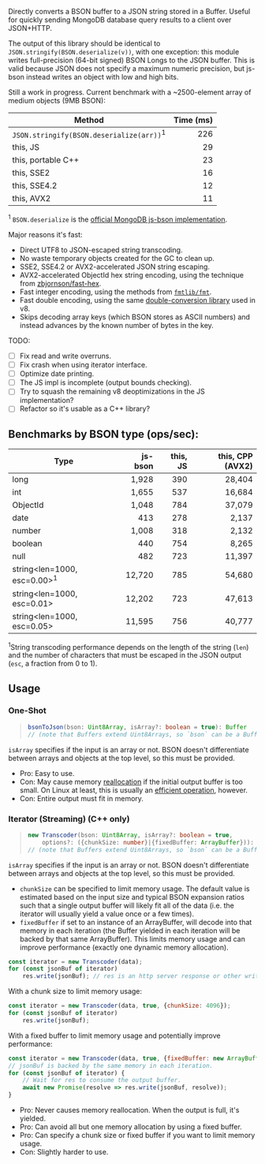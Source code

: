 Directly converts a BSON buffer to a JSON string stored in a Buffer. Useful for
quickly sending MongoDB database query results to a client over JSON+HTTP.

The output of this library should be identical to
`JSON.stringify(BSON.deserialize(v))`, with one exception: this module writes
full-precision (64-bit signed) BSON Longs to the JSON buffer. This is valid
because JSON does not specify a maximum numeric precision, but js-bson instead
writes an object with low and high bits.

Still a work in progress. Current benchmark with a ~2500-element array of
medium objects (9MB BSON):

| Method | Time (ms) |
| ------ | --------: |
| `JSON.stringify(BSON.deserialize(arr))`<sup>1</sup> | 226 |
| this, JS | 29 |
| this, portable C++ | 23 |
| this, SSE2 | 16 |
| this, SSE4.2 | 12 |
| this, AVX2 | 11 |

<sup>1</sup> `BSON.deserialize` is the [official MongoDB js-bson implementation](https://github.com/mongodb/js-bson).

Major reasons it's fast:
* Direct UTF8 to JSON-escaped string transcoding.
* No waste temporary objects created for the GC to clean up.
* SSE2, SSE4.2 or AVX2-accelerated JSON string escaping.
* AVX2-accelerated ObjectId hex string encoding, using the technique from
  [zbjornson/fast-hex](https://github.com/zbjornson/fast-hex).
* Fast integer encoding, using the methods from [`fmtlib/fmt`](https://github.com/fmtlib/fmt).
* Fast double encoding, using the same [double-conversion library](https://github.com/google/double-conversion)
  used in v8.
* Skips decoding array keys (which BSON stores as ASCII numbers) and instead
  advances by the known number of bytes in the key.

TODO:
- [ ] Fix read and write overruns.
- [ ] Fix crash when using iterator interface.
- [ ] Optimize date printing.
- [ ] The JS impl is incomplete (output bounds checking).
- [ ] Try to squash the remaining v8 deoptimizations in the JS implementation?
- [ ] Refactor so it's usable as a C++ library?

## Benchmarks by BSON type (ops/sec):

| Type | js-bson | this, JS | this, CPP (AVX2) |
| ---- | ---: | ---: | ---: |
| long | 1,928 | 390 | 28,404
| int | 1,655 | 537 | 16,684
| ObjectId | 1,048 | 784 | 37,079
| date | 413 | 278 | 2,137
| number | 1,008 | 318 | 2,132
| boolean | 440 | 754 | 8,265
| null | 482 | 723 | 11,397
| string\<len=1000, esc=0.00><sup>1</sup> | 12,720 | 785 | 54,680
| string\<len=1000, esc=0.01> | 12,202 | 723 | 47,613
| string\<len=1000, esc=0.05> | 11,595 | 756 | 40,777

<sup>1</sup>String transcoding performance depends on the length of the string
(`len`) and the number of characters that must be escaped in the JSON output
(`esc`, a fraction from 0 to 1).

## Usage

### One-Shot

> ```ts
> bsonToJson(bson: Uint8Array, isArray?: boolean = true): Buffer
> // (note that Buffers extend Uint8Arrays, so `bson` can be a Buffer)
> ```

`isArray` specifies if the input is an array or not. BSON doesn't differentiate
between arrays and objects at the top level, so this must be provided.

* Pro: Easy to use.
* Con: May cause memory [reallocation](https://en.cppreference.com/w/c/memory/realloc)
  if the initial output buffer is too small. On Linux at least, this is usually
  an [efficient operation](http://blog.httrack.com/blog/2014/04/05/a-story-of-realloc-and-laziness/),
  however.
* Con: Entire output must fit in memory.

### Iterator (Streaming) (C++ only)

> ```ts
> new Transcoder(bson: Uint8Array, isArray?: boolean = true,
>     options?: ({chunkSize: number}|{fixedBuffer: ArrayBuffer})): Iterator<Buffer>
> // (note that Buffers extend Uint8Arrays, so `bson` can be a Buffer)
> ```

`isArray` specifies if the input is an array or not. BSON doesn't differentiate
between arrays and objects at the top level, so this must be provided.

* `chunkSize` can be specified to limit memory usage. The default value is
  estimated based on the input size and typical BSON expansion ratios such that
  a single output buffer will likely fit all of the data (i.e. the iterator will
  usually yield a value once or a few times).
* `fixedBuffer` if set to an instance of an ArrayBuffer, will decode into that
  memory in each iteration (the Buffer yielded in each iteration will be backed
  by that same ArrayBuffer). This limits memory usage and can improve
  performance (exactly one dynamic memory allocation).

```js
const iterator = new Transcoder(data);
for (const jsonBuf of iterator)
    res.write(jsonBuf); // res is an http server response or other writable stream
```
With a chunk size to limit memory usage:
```js
const iterator = new Transcoder(data, true, {chunkSize: 4096});
for (const jsonBuf of iterator)
    res.write(jsonBuf);
```
With a fixed buffer to limit memory usage and potentially improve performance:
```js
const iterator = new Transcoder(data, true, {fixedBuffer: new ArrayBuffer(4096)});
// jsonBuf is backed by the same memory in each iteration.
for (const jsonBuf of iterator) {
    // Wait for res to consume the output buffer.
    await new Promise(resolve => res.write(jsonBuf, resolve));
}
```

* Pro: Never causes memory reallocation. When the output is full, it's yielded.
* Pro: Can avoid all but one memory allocation by using a fixed buffer.
* Pro: Can specify a chunk size or fixed buffer if you want to limit memory usage.
* Con: Slightly harder to use.
